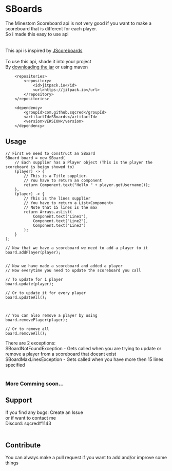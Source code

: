 # SBoards
The Minestom Scoreboard api is not very good if you want to make a scoreboard that is different for each player.
<br> So i made this easy to use api
<br>
<br><br>
This api is inspired by [JScoreboards](https://github.com/JordanOsterberg/JScoreboards)
<br><br>
To use this api, shade it into your project<br>
By [downloading the jar](https://github.com/sqcred/SBoards/releases/latest)  or using maven
<br>
````
    <repositories>
		<repository>
		    <id>jitpack.io</id>
		    <url>https://jitpack.io</url>
		</repository>
	</repositories>
	
	<dependency>
	    <groupId>com.github.sqcred</groupId>
	    <artifactId>SBoards</artifactId>
	    <version>VERSION</version>
	</dependency>
````
## Usage
````
// First we need to construct an SBoard
SBoard board = new SBoard(
    // Each supplier has a Player object (This is the player the scoreboard is beign showed to)
    (player) -> {
        // This is a Title supplier. 
        // You have to return an component
        return Component.text("Hello " + player.getUsername());
    },
    (player) -> {
        // This is the lines supplier
        // You have to return a List<Component>
        // Note that 15 lines is the max
        return Arrays.asList(
            Component.text("Line1"),
            Component.text("Line2"),
            Component.text("Line3")
        );
    }
);

// Now that we have a scoreboard we need to add a player to it
board.addPlayer(player);


// Now we have made a scoreboard and added a player
// Now everytime you need to update the scoreboard you call

// To update for 1 player
board.update(player);

// Or to update it for every player
board.updateAll();



// You can also remove a player by using
board.removePlayer(player);

// Or to remove all
board.removeAll();

````

There are 2 exceptions:
<br>SBoardNotFoundException -  Gets called when you are trying to update or remove a player from a scoreboard that doesnt exist
<br>SBoardMaxLinesException - Gets called when you have more then 15 lines specified
<br><br>

### More Comming soon...

## Support
If you find any bugs: Create an Issue <br>
or if want to contact me <br>
Discord: sqcred#1143
<br><br>
## Contribute
You can always make a pull request if you want to add and/or improve some things
